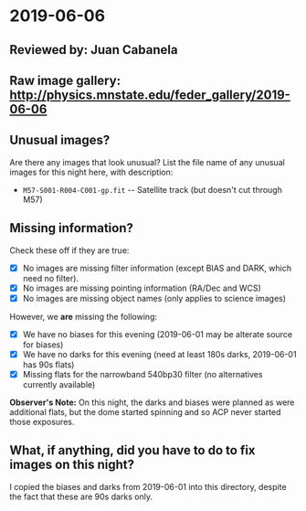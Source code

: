 # 2019-06-06

## Reviewed by:   Juan Cabanela

## Raw image gallery: http://physics.mnstate.edu/feder_gallery/2019-06-06

## Unusual images?

Are there any images that look unusual? List the file name of any unusual images for this night here, with description:

+ `M57-S001-R004-C001-gp.fit` -- Satellite track (but doesn't cut through M57)

## Missing information?

Check these off if they are true:

- [X] No images are missing filter information (except BIAS and DARK, which need no filter).
- [X] No images are missing pointing information (RA/Dec and WCS)
- [X] No images are missing object names (only applies to science images)

However, we **are** missing the following:
- [x] We have no biases for this evening (2019-06-01 may be alterate source for biases)
- [x] We have no darks for this evening (need at least 180s darks, 2019-06-01 has 90s flats)
- [x] Missing flats for the narrowband 540bp30 filter (no alternatives currently available)

**Observer's Note:** On this night, the darks and biases were planned as were additional flats, but the dome started spinning and so ACP never started those exposures.

## What, if anything, did you have to do to fix images on this night?

I copied the biases and darks from 2019-06-01 into this directory, despite the fact that these are 90s darks only.
